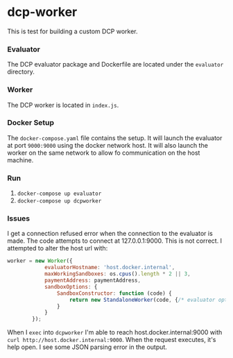 # dcp-worker
This is test for building a custom DCP worker.

### Evaluator
The DCP evaluator package and Dockerfile are located under the `evaluator` directory.

### Worker
The DCP worker is located in `index.js`. 

### Docker Setup
The `docker-compose.yaml` file contains the setup. It will launch the evaluator at port `9000:9000`
using the docker network host. It will also launch the worker on the same network to allow fo communication on the host machine.

### Run
1. `docker-compose up evaluator`
1. `docker-compose up dcpworker`

### Issues
I get a connection refused error when the connection to the evaluator is made. 
The code attempts to connect at 127.0.0.1:9000. This is not correct. I attempted to 
alter the host url with:
```javascript
worker = new Worker({
            evaluatorHostname: 'host.docker.internal',
            maxWorkingSandboxes: os.cpus().length * 2 || 3,
            paymentAddress: paymentAddress,
            sandboxOptions: {
                SandboxConstructor: function (code) {
                    return new StandaloneWorker(code, {/* evaluator options */})
                }
            }
        });
```
When I `exec` into `dcpworker` I'm able to reach host.docker.internal:9000 with `curl http://host.docker.internal:9000`.
When the request executes, it's help open. I see some JSON parsing error in the output.

